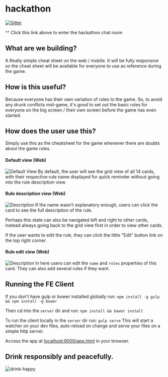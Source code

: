 # hackathon

[![Gitter](https://badges.gitter.im/Join%20Chat.svg)](https://gitter.im/samwalshnz/hackathon?utm_source=badge&utm_medium=badge&utm_campaign=pr-badge)

^^ Click this link above to enter the hackathon chat room

## What are we building?
A Really simple cheat sheet on the web / mobile. It will be fully responsive so the cheat sheet will be available for everyone to use as reference during the game.

## How is this useful?
Because everyone has their own variation of rules to the game. So, to avoid any drunk conflicts mid-game, it's good to set out the basic rules for everyone on the big screen / their own screen before the game has even started.

## How does the user use this?
Simply use this as the cheatsheet for the game whenever there are doubts about the game rules.

#### Default view (Web)
![Default View](http://i.imgur.com/6AITbFw.png?1 "Default View")
By default, the user will see the grid view of all 14 cards, with their respective rule name displayed for quick reminder without going into the rule description view

#### Rule description view (Web)
![Description](http://i.imgur.com/OqT2Csp.png?1 "Description View")
If the name wasn't explanatory enough, users can click the card to see the full description of the rule. 

Perhaps this state can also be navigated left and right to other cards, instead always going back to the grid view first in order to view other cards.

If the user wants to edit the rule, they can click the little "Edit" button link on the top right corner.

#### Rule edit view (Web)
![Description](http://i.imgur.com/SkNWtTQ.png?1 "Rule Edit View")
In here users can edit the `name` and `rules` properties of this card. They can also add several rules if they want.

## Running the FE Client
If you don't have gulp or bower installed globally run:
`npm install -g gulp && npm install -g bower`

Then cd into the `server` dir and run:
`npm install && bower install`

To run the client locally in the `server` dir run:
`gulp serve`
This will start a watcher on your dev files, auto-reload on change and serve your files on a simple http server.

Access the app at [localhost:9000/app.html](localhost:9000/app.html) in your browser.

## Drink responsibly and peacefully.
![drink-happy](http://i.giphy.com/DfLwM9kttDFEQ.gif "Drink responsibly and peacefully")

